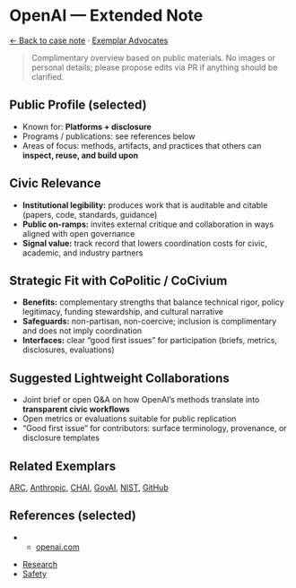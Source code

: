 # OpenAI — Extended Note

[← Back to case note](/funders/OpenAI.md) · [Exemplar Advocates](/#exemplars)


> Complimentary overview based on public materials. No images or personal details; please propose edits via PR if anything should be clarified.

## Public Profile (selected)
- Known for: **Platforms + disclosure**
- Programs / publications: see references below
- Areas of focus: methods, artifacts, and practices that others can **inspect, reuse, and build upon**

## Civic Relevance
- **Institutional legibility:** produces work that is auditable and citable (papers, code, standards, guidance)
- **Public on-ramps:** invites external critique and collaboration in ways aligned with open governance
- **Signal value:** track record that lowers coordination costs for civic, academic, and industry partners

## Strategic Fit with CoPolitic / CoCivium
- **Benefits:** complementary strengths that balance technical rigor, policy legitimacy, funding stewardship, and cultural narrative
- **Safeguards:** non-partisan, non-coercive; inclusion is complimentary and does not imply coordination
- **Interfaces:** clear “good first issues” for participation (briefs, metrics, disclosures, evaluations)

## Suggested Lightweight Collaborations
- Joint brief or open Q&A on how OpenAI’s methods translate into **transparent civic workflows**
- Open metrics or evaluations suitable for public replication
- “Good first issue” for contributors: surface terminology, provenance, or disclosure templates

## Related Exemplars
[ARC](/funders/ARC.md), [Anthropic](/funders/Anthropic.md), [CHAI](/funders/CHAI.md), [GovAI](/funders/GovAI.md), [NIST](/funders/NIST.md), [GitHub](/funders/GitHub.md)

## References (selected)
- * [openai.com](https://openai.com)
* [Research](https://openai.com/research)
* [Safety](https://openai.com/safety)

